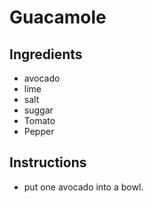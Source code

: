 # Guacamole
## Ingredients
* avocado
* lime
* salt
* suggar
* Tomato
* Pepper
## Instructions
* put one avocado into a bowl.